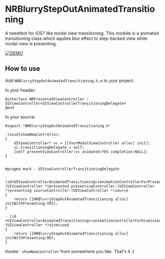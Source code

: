 NRBlurryStepOutAnimatedTransitioning
====================================

A tweetbot for iOS7 like modal view transitioning.
This module is a animated transitioning class which applies blur effect to step-backed view while modal view is presenting.

[![DEMO](http://img.youtube.com/vi/DBhdKHwaGyw/0.jpg)](http://www.youtube.com/watch?v=DBhdKHwaGyw)

## How to use

Add `NRBlurryStepOutAnimatedTransitioning.h,m` to your project.

In your header:

	@interface NRPresentedViewController : UIViewController<UIViewControllerTransitioningDelegate>
	@end

In your source:

	#import "NRBlurryStepOutAnimatedTransitioning.h"

	-(void)showNewController;
	{
	    UIViewController* vc = [[YourModalViewController alloc] init];
	    vc.transitioningDelegate = self;
	    [self presentViewController:vc animated:YES completion:NULL];
	}
	
	
	#pragma mark - UIViewControllerTransitioningDelegate
	
	- (id<UIViewControllerAnimatedTransitioning>)animationControllerForPresentedController:(UIViewController *)presented presentingController:(UIViewController *)presenting sourceController:(UIViewController *)source
	{
	    return [[NRBlurryStepOutAnimatedTransitioning alloc] initWithPresenting:YES];
	}
	
	- (id <UIViewControllerAnimatedTransitioning>)animationControllerForDismissedController:(UIViewController *)dismissed
	{
	    return [[NRBlurryStepOutAnimatedTransitioning alloc] initWithPresenting:NO];
	}

Invoke `-showNewController` from somewhere you like.
That's it :)

